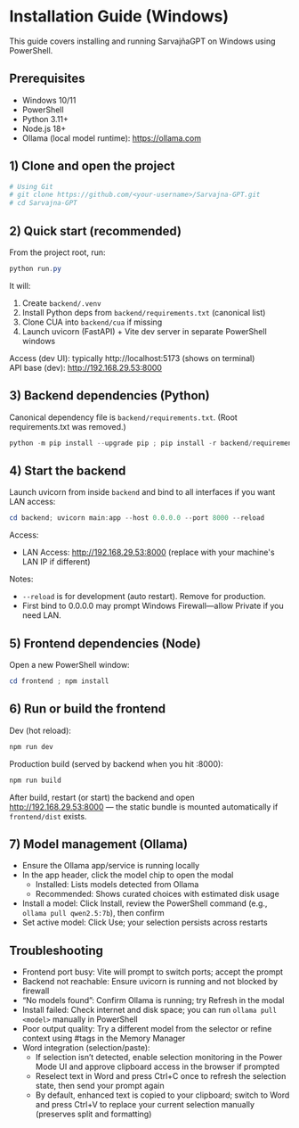 # Installation Guide (Windows)

This guide covers installing and running SarvajñaGPT on Windows using PowerShell.

## Prerequisites

- Windows 10/11
- PowerShell
- Python 3.11+
- Node.js 18+
- Ollama (local model runtime): https://ollama.com

## 1) Clone and open the project

```powershell
# Using Git
# git clone https://github.com/<your-username>/Sarvajna-GPT.git
# cd Sarvajna-GPT
```

## 2) Quick start (recommended)

From the project root, run:

```powershell
python run.py
```

It will:
1. Create `backend/.venv`
2. Install Python deps from `backend/requirements.txt` (canonical list)
3. Clone CUA into `backend/cua` if missing
4. Launch uvicorn (FastAPI) + Vite dev server in separate PowerShell windows

Access (dev UI): typically http://localhost:5173  (shows on terminal)  
API base (dev): http://192.168.29.53:8000

## 3) Backend dependencies (Python)

Canonical dependency file is `backend/requirements.txt`. (Root requirements.txt was removed.)

```powershell
python -m pip install --upgrade pip ; pip install -r backend/requirements.txt
```

## 4) Start the backend

Launch uvicorn from inside `backend` and bind to all interfaces if you want LAN access:

```powershell
cd backend; uvicorn main:app --host 0.0.0.0 --port 8000 --reload
```

Access:
- LAN Access: http://192.168.29.53:8000 (replace with your machine's LAN IP if different)

Notes:
- `--reload` is for development (auto restart). Remove for production.
- First bind to 0.0.0.0 may prompt Windows Firewall—allow Private if you need LAN.

## 5) Frontend dependencies (Node)

Open a new PowerShell window:

```powershell
cd frontend ; npm install
```

## 6) Run or build the frontend

Dev (hot reload):

```powershell
npm run dev
```

Production build (served by backend when you hit :8000):

```powershell
npm run build
```

After build, restart (or start) the backend and open http://192.168.29.53:8000 — the static bundle is mounted automatically if `frontend/dist` exists.

## 7) Model management (Ollama)

- Ensure the Ollama app/service is running locally
- In the app header, click the model chip to open the modal
  - Installed: Lists models detected from Ollama
  - Recommended: Shows curated choices with estimated disk usage
- Install a model: Click Install, review the PowerShell command (e.g., `ollama pull qwen2.5:7b`), then confirm
- Set active model: Click Use; your selection persists across restarts

## Troubleshooting

- Frontend port busy: Vite will prompt to switch ports; accept the prompt
- Backend not reachable: Ensure uvicorn is running and not blocked by firewall
- “No models found”: Confirm Ollama is running; try Refresh in the modal
- Install failed: Check internet and disk space; you can run `ollama pull <model>` manually in PowerShell
- Poor output quality: Try a different model from the selector or refine context using #tags in the Memory Manager
 - Word integration (selection/paste):
   - If selection isn’t detected, enable selection monitoring in the Power Mode UI and approve clipboard access in the browser if prompted
   - Reselect text in Word and press Ctrl+C once to refresh the selection state, then send your prompt again
   - By default, enhanced text is copied to your clipboard; switch to Word and press Ctrl+V to replace your current selection manually (preserves split and formatting)
